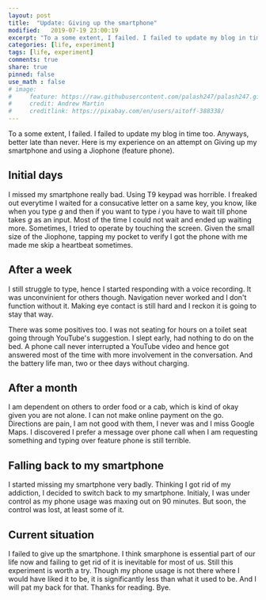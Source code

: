 ```yaml
---
layout: post
title:  "Update: Giving up the smartphone" 
modified:   2019-07-19 23:00:19
excerpt: "To a some extent, I failed. I failed to update my blog in time too. Anyways, better late than never. Here is my experience on an attempt on Giving up my smartphone and using a Jiophone (feature phone)."
categories: [life, experiment]
tags: [life, experiment]
comments: true
share: true
pinned: false
use_math : false
# image:
#     feature: https://raw.githubusercontent.com/palash247/palash247.github.io/master/img/rubik.png
#     credit: Andrew Martin
#     creditlink: https://pixabay.com/en/users/aitoff-388338/
---
```


To a some extent, I failed. I failed to update my blog in time too. Anyways, better late than never. Here is my experience on an attempt on Giving up my smartphone and using a Jiophone (feature phone).

## Initial days

I missed my smartphone really bad. Using T9 keypad was horrible. I freaked out everytime I waited for a consucative letter on a same key, you know, like when you type _g_ and then if you want to type _i_  you have to wait till phone takes _g_ as an input. Most of the time I could not wait and ended up waiting more. Sometimes, I tried to operate by touching the screen. Given the small size of the Jiophone, tapping my pocket to verify I got the phone with me made me skip a heartbeat sometimes.  

## After a week

I still struggle to type, hence I started responding with a voice recording. It was unconvinient for others though. Navigation never worked and I don't function without it. Making eye contact is still hard and I reckon it is going to stay that way.

There was some positives too. I was not seating for hours on a toilet seat going through YouTube's suggestion. I slept early, had nothing to do on the bed. A phone call never interrupted a YouTube video and hence got answered most of the time with more involvement in the conversation. And the battery life man, two or thee days without charging.   

## After a month

I am dependent on others to order food or a cab, which is kind of okay given you are not alone. I can not make online payment on the go. Directions are pain, I am not good with them, I never was and I miss Google Maps. I discovered I prefer a message over phone call when I am requesting something and typing over feature phone is still terrible.

## Falling back to my smartphone

I started missing my smartphone very badly. Thinking I got rid of my addiction, I decided to switch back to my smartphone. Initialy, I was under control as my phone usage was maxing out on 90 minutes. But soon, the control was lost, at least some of it.

## Current situation

I failed to give up the smartphone. I think smarphone is essential part of our life now and failing to get rid of it is inevitable for most of us. Still this experiment is worth a try. Though my phone usage is not there where I would have liked it to be, it is significantly less than what it used to be. And I will pat my back for that. Thanks for reading. Bye.
